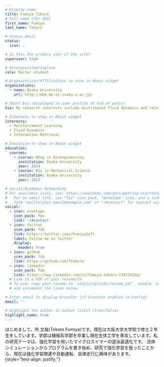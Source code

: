 ```yaml
---
# Display name
title: Fumiya Tokoro
# Full name (for SEO)
first_name: Fumiya
last_name: Tokoro

# Status emoji
status:
  icon: ☕️

# Is this the primary user of the site?
superuser: true

# Role/position/tagline
role: Master student

# Organizations/Affiliations to show in About widget
organizations:
  - name: Osaka University
    url: http://mbm.me.es.osaka-u.ac.jp/

# Short bio (displayed in user profile at end of posts)
bio: My research interests include distributed fluid dynamics and reinforcement learning.

# Interests to show in About widget
interests:
  - Reinforcement Learning
  - Fluid Dynamics
  - Information Retrieval

# Education to show in About widget
education:
  courses:
    - course: MEng in Bioengineering
      institution: Osaka University
      year: 2024
    - course: BSc in Mechanical Science
      institution: Osaka University
      year: 2022

# Social/Academic Networking
# For available icons, see: https://wowchemy.com/docs/getting-started/page-builder/#icons
#   For an email link, use "fas" icon pack, "envelope" icon, and a link in the
#   form "mailto:your-email@example.com" or "/#contact" for contact widget.
social:
  - icon: envelope
    icon_pack: fas
    link: '/#contact'
  - icon: twitter
    icon_pack: fab
    link: https://twitter.com//FumiyaSoft
    label: Follow me on Twitter
    display:
      header: true
  - icon: github
    icon_pack: fab
    link: https://github.com/ftokoro
  - icon: linkedin
    icon_pack: fab
    link: https://www.linkedin.com/in/fumiya-tokoro-7347241ba/
  # Link to a PDF of your resume/CV.
  # To use: copy your resume to `static/uploads/resume.pdf`, enable `ai` icons in `params.yaml`,
  # and uncomment the lines below.

# Enter email to display Gravatar (if Gravatar enabled in Config)
email: ''

# Highlight the author in author lists? (true/false)
highlight_name: true
---
```

はじめまして、所 文哉(Tokoro Fumiya)です。現在は大阪大学大学院で修士２年生をしています。学部は機械系学部を卒業し現在生体工学を専攻しています。私の研究テーマは、強化学習を用いたマイクロスイマーの遊泳最適化です。
流体シミュレーションからプログラムを書き始め、研究で強化学習を扱ったことから、現在は強化学習関連や自動運転、自律走行に興味があります。
{style="text-align: justify;"}
